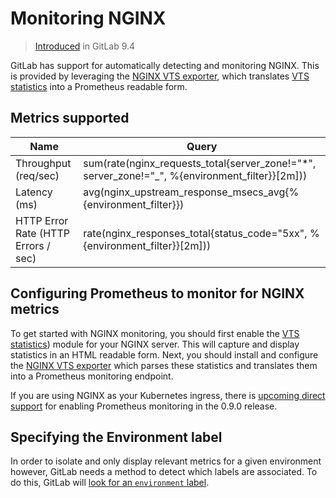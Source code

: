 # Monitoring NGINX
> [Introduced](https://gitlab.com/gitlab-org/gitlab-ce/merge_requests/12621) in GitLab 9.4

GitLab has support for automatically detecting and monitoring NGINX. This is provided by leveraging the [NGINX VTS exporter](https://github.com/hnlq715/nginx-vts-exporter), which translates [VTS statistics](https://github.com/vozlt/nginx-module-vts) into a Prometheus readable form.

## Metrics supported

| Name | Query |
| ---- | ----- |
| Throughput (req/sec) | sum(rate(nginx_requests_total{server_zone!="*", server_zone!="_", %{environment_filter}}[2m])) |
| Latency (ms) | avg(nginx_upstream_response_msecs_avg{%{environment_filter}}) |
| HTTP Error Rate (HTTP Errors / sec) | rate(nginx_responses_total{status_code="5xx", %{environment_filter}}[2m])) |

## Configuring Prometheus to monitor for NGINX metrics

To get started with NGINX monitoring, you should first enable the [VTS statistics](https://github.com/vozlt/nginx-module-vts)) module for your NGINX server. This will capture and display statistics in an HTML readable form. Next, you should install and configure the [NGINX VTS exporter](https://github.com/hnlq715/nginx-vts-exporter) which parses these statistics and translates them into a Prometheus monitoring endpoint.

If you are using NGINX as your Kubernetes ingress, there is [upcoming direct support](https://github.com/kubernetes/ingress/pull/423) for enabling Prometheus monitoring in the 0.9.0 release.

## Specifying the Environment label

In order to isolate and only display relevant metrics for a given environment
however, GitLab needs a method to detect which labels are associated. To do this, GitLab will [look for an `environment` label](metrics.md#identifying-environments).
